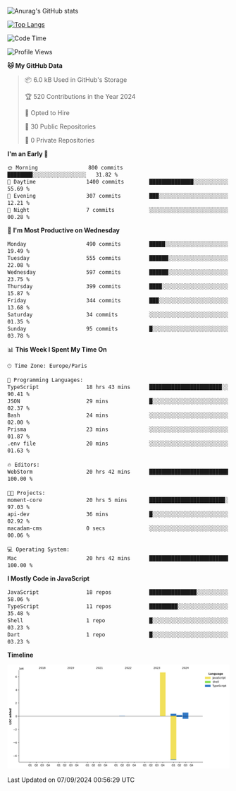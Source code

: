 ![Anurag's GitHub stats](https://github-readme-stats.vercel.app/api?username=sufiane&theme=dark&show_icons=true&count_private=true)


[![Top Langs](https://github-readme-stats.vercel.app/api/top-langs/?username=sufiane&layout=compact)](https://github.com/anuraghazra/github-readme-stats)

<!--START_SECTION:waka-->
![Code Time](http://img.shields.io/badge/Code%20Time-1%2C281%20hrs%2022%20mins-blue)

![Profile Views](http://img.shields.io/badge/Profile%20Views-0-blue)

**🐱 My GitHub Data** 

> 📦 6.0 kB Used in GitHub's Storage 
 > 
> 🏆 520 Contributions in the Year 2024
 > 
> 💼 Opted to Hire
 > 
> 📜 30 Public Repositories 
 > 
> 🔑 0 Private Repositories 
 > 
**I'm an Early 🐤** 

```text
🌞 Morning                800 commits         ████████░░░░░░░░░░░░░░░░░   31.82 % 
🌆 Daytime                1400 commits        ██████████████░░░░░░░░░░░   55.69 % 
🌃 Evening                307 commits         ███░░░░░░░░░░░░░░░░░░░░░░   12.21 % 
🌙 Night                  7 commits           ░░░░░░░░░░░░░░░░░░░░░░░░░   00.28 % 
```
📅 **I'm Most Productive on Wednesday** 

```text
Monday                   490 commits         █████░░░░░░░░░░░░░░░░░░░░   19.49 % 
Tuesday                  555 commits         ██████░░░░░░░░░░░░░░░░░░░   22.08 % 
Wednesday                597 commits         ██████░░░░░░░░░░░░░░░░░░░   23.75 % 
Thursday                 399 commits         ████░░░░░░░░░░░░░░░░░░░░░   15.87 % 
Friday                   344 commits         ███░░░░░░░░░░░░░░░░░░░░░░   13.68 % 
Saturday                 34 commits          ░░░░░░░░░░░░░░░░░░░░░░░░░   01.35 % 
Sunday                   95 commits          █░░░░░░░░░░░░░░░░░░░░░░░░   03.78 % 
```


📊 **This Week I Spent My Time On** 

```text
🕑︎ Time Zone: Europe/Paris

💬 Programming Languages: 
TypeScript               18 hrs 43 mins      ███████████████████████░░   90.41 % 
JSON                     29 mins             █░░░░░░░░░░░░░░░░░░░░░░░░   02.37 % 
Bash                     24 mins             ░░░░░░░░░░░░░░░░░░░░░░░░░   02.00 % 
Prisma                   23 mins             ░░░░░░░░░░░░░░░░░░░░░░░░░   01.87 % 
.env file                20 mins             ░░░░░░░░░░░░░░░░░░░░░░░░░   01.63 % 

🔥 Editors: 
WebStorm                 20 hrs 42 mins      █████████████████████████   100.00 % 

🐱‍💻 Projects: 
moment-core              20 hrs 5 mins       ████████████████████████░   97.03 % 
api-dev                  36 mins             █░░░░░░░░░░░░░░░░░░░░░░░░   02.92 % 
macadam-cms              0 secs              ░░░░░░░░░░░░░░░░░░░░░░░░░   00.06 % 

💻 Operating System: 
Mac                      20 hrs 42 mins      █████████████████████████   100.00 % 
```

**I Mostly Code in JavaScript** 

```text
JavaScript               18 repos            ███████████████░░░░░░░░░░   58.06 % 
TypeScript               11 repos            █████████░░░░░░░░░░░░░░░░   35.48 % 
Shell                    1 repo              █░░░░░░░░░░░░░░░░░░░░░░░░   03.23 % 
Dart                     1 repo              █░░░░░░░░░░░░░░░░░░░░░░░░   03.23 % 
```



**Timeline**

![Lines of Code chart](https://raw.githubusercontent.com/Sufiane/Sufiane/main/assets/bar_graph.png)


 Last Updated on 07/09/2024 00:56:29 UTC
<!--END_SECTION:waka-->


<!--
**Sufiane/sufiane** is a ✨ _special_ ✨ repository because its `README.md` (this file) appears on your GitHub profile.

Here are some ideas to get you started:

- 🔭 I’m currently working on ...
- 🌱 I’m currently learning ...
- 👯 I’m looking to collaborate on ...
- 🤔 I’m looking for help with ...
- 💬 Ask me about ...
- 📫 How to reach me: ...
- 😄 Pronouns: ...
- ⚡ Fun fact: ...
-->

